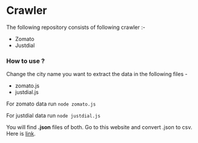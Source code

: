 # Crawler

The following repository consists of following crawler :-
* Zomato    
* Justdial
### How to use ?
Change the city name you want to extract the data in the following files -
* zomato.js
* justdial.js

For zomato data run ```node zomato.js```

For justdial data run ```node justdial.js```

You will find **.json** files of both.
Go to this website and convert .json to csv. Here is [link](https://konklone.io/json/).